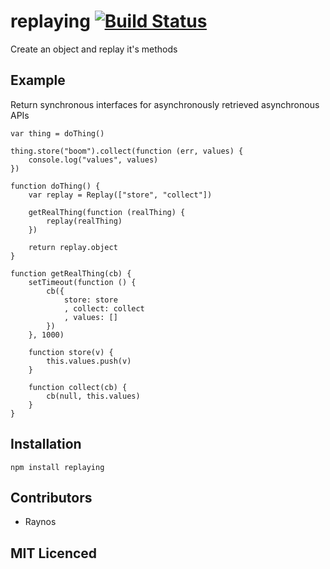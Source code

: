 # replaying [![Build Status][1]][2]

Create an object and replay it's methods

## Example

Return synchronous interfaces for asynchronously retrieved asynchronous APIs

```
var thing = doThing()

thing.store("boom").collect(function (err, values) {
    console.log("values", values)
})

function doThing() {
    var replay = Replay(["store", "collect"])

    getRealThing(function (realThing) {
        replay(realThing)
    })

    return replay.object
}

function getRealThing(cb) {
    setTimeout(function () {
        cb({
            store: store
            , collect: collect
            , values: []
        })
    }, 1000)

    function store(v) {
        this.values.push(v)
    }

    function collect(cb) {
        cb(null, this.values)
    }
}
```

## Installation

`npm install replaying`

## Contributors

 - Raynos

## MIT Licenced

  [1]: https://secure.travis-ci.org/Raynos/replaying.png
  [2]: http://travis-ci.org/Raynos/replaying
